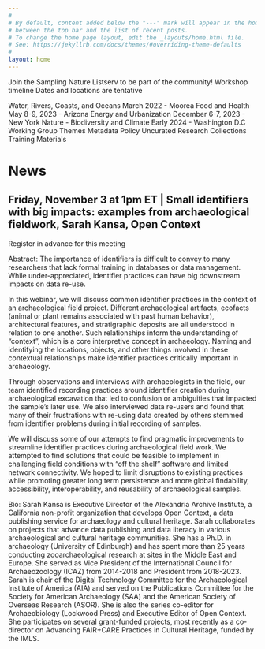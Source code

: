 ```yaml
---
#
# By default, content added below the "---" mark will appear in the home page
# between the top bar and the list of recent posts.
# To change the home page layout, edit the _layouts/home.html file.
# See: https://jekyllrb.com/docs/themes/#overriding-theme-defaults
#
layout: home
---
```

Join the Sampling Nature Listserv to be part of the community!
Workshop timeline
Dates and locations are tentative

Water, Rivers, Coasts, and Oceans March 2022 - Moorea
Food and Health May 8-9, 2023 - Arizona
Energy and Urbanization December 6-7, 2023 - New York
Nature - Biodiversity and Climate Early 2024 - Washington D.C
Working Group Themes
Metadata
Policy
Uncurated Research Collections
Training Materials
# News
## Friday, November 3 at 1pm ET | Small identifiers with big impacts: examples from archaeological fieldwork, Sarah Kansa, Open Context
Register in advance for this meeting

Abstract: The importance of identifiers is difficult to convey to many researchers that lack formal training in databases or data management. While under-appreciated, identifier practices can have big downstream impacts on data re-use.

In this webinar, we will discuss common identifier practices in the context of an archaeological field project. Different archaeological artifacts, ecofacts (animal or plant remains associated with past human behavior), architectural features, and stratigraphic deposits are all understood in relation to one another. Such relationships inform the understanding of “context”, which is a core interpretive concept in archaeology. Naming and identifying the locations, objects, and other things involved in these contextual relationships make identifier practices critically important in archaeology.

Through observations and interviews with archaeologists in the field, our team identified recording practices around identifier creation during archaeological excavation that led to confusion or ambiguities that impacted the sample’s later use. We also interviewed data re-users and found that many of their frustrations with re-using data created by others stemmed from identifier problems during initial recording of samples.

We will discuss some of our attempts to find pragmatic improvements to streamline identifier practices during archaeological field work. We attempted to find solutions that could be feasible to implement in challenging field conditions with “off the shelf” software and limited network connectivity. We hoped to limit disruptions to existing practices while promoting greater long term persistence and more global findability, accessibility, interoperability, and reusability of archaeological samples.

Bio: Sarah Kansa is Executive Director of the Alexandria Archive Institute, a California non-profit organization that develops Open Context, a data publishing service for archaeology and cultural heritage. Sarah collaborates on projects that advance data publishing and data literacy in various archaeological and cultural heritage communities. She has a Ph.D. in archaeology (University of Edinburgh) and has spent more than 25 years conducting zooarchaeological research at sites in the Middle East and Europe. She served as Vice President of the International Council for Archaeozoology (ICAZ) from 2014-2018 and President from 2018-2023. Sarah is chair of the Digital Technology Committee for the Archaeological Institute of America (AIA) and served on the Publications Committee for the Society for American Archaeology (SAA) and the American Society of Overseas Research (ASOR). She is also the series co-editor for Archaeobiology (Lockwood Press) and Executive Editor of Open Context. She participates on several grant-funded projects, most recently as a co-director on Advancing FAIR+CARE Practices in Cultural Heritage, funded by the IMLS.


